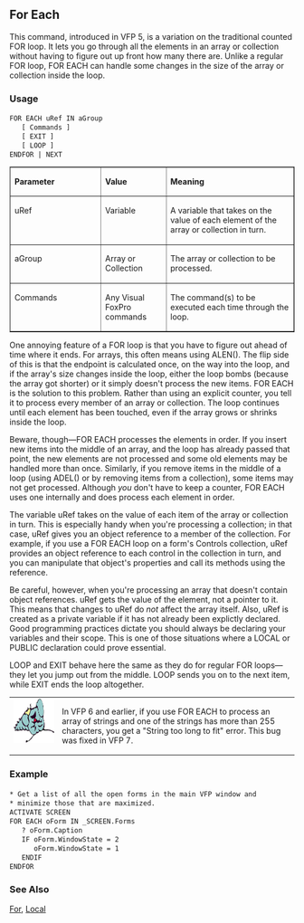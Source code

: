 ## For Each

This command, introduced in VFP 5, is a variation on the traditional counted FOR loop. It lets you go through all the elements in an array or collection without having to figure out up front how many there are. Unlike a regular FOR loop, FOR EACH can handle some changes in the size of the array or collection inside the loop.

### Usage

```foxpro
FOR EACH uRef IN aGroup
   [ Commands ]
   [ EXIT ]
   [ LOOP ]
ENDFOR | NEXT
```
<table border cellspacing=0 cellpadding=0 width=100%>
<tr>
  <td width=32% valign=top>
  <p><b>Parameter</b></p>
  </td>
  <td width=23% valign=top>
  <p><b>Value</b></p>
  </td>
  <td width=45% valign=top>
  <p><b>Meaning</b></p>
  </td>
 </tr>
<tr>
  <td width=32% valign=top>
  <p>uRef</p>
  </td>
  <td width=23% valign=top>
  <p>Variable</p>
  </td>
  <td width=45% valign=top>
  <p>A variable that takes on the value of each element of the array or collection in turn.</p>
  </td>
 </tr>
<tr>
  <td width=32% valign=top>
  <p>aGroup</p>
  </td>
  <td width=23% valign=top>
  <p>Array or Collection</p>
  </td>
  <td width=45% valign=top>
  <p>The array or collection to be processed.</p>
  </td>
 </tr>
<tr>
  <td width=32% valign=top>
  <p>Commands</p>
  </td>
  <td width=23% valign=top>
  <p>Any Visual FoxPro commands</p>
  </td>
  <td width=45% valign=top>
  <p>The command(s) to be executed each time through the loop.</p>
  </td>
 </tr>
</table>

One annoying feature of a FOR loop is that you have to figure out ahead of time where it ends. For arrays, this often means using ALEN(). The flip side of this is that the endpoint is calculated once, on the way into the loop, and if the array's size changes inside the loop, either the loop bombs (because the array got shorter) or it simply doesn't process the new items. FOR EACH is the solution to this problem. Rather than using an explicit counter, you tell it to process every member of an array or collection. The loop continues until each element has been touched, even if the array grows or shrinks inside the loop.

Beware, though&mdash;FOR EACH processes the elements in order. If you insert new items into the middle of an array, and the loop has already passed that point, the new elements are not processed and some old elements may be handled more than once. Similarly, if you remove items in the middle of a loop (using ADEL() or by removing items from a collection), some items may not get processed. Although *you* don't have to keep a counter, FOR EACH uses one internally and does process each element in order.

The variable uRef takes on the value of each item of the array or collection in turn. This is especially handy when you're processing a collection; in that case, uRef gives you an object reference to a member of the collection. For example, if you use a FOR EACH loop on a form's Controls collection, uRef provides an object reference to each control in the collection in turn, and you can manipulate that object's properties and call its methods using the reference. 

Be careful, however, when you're processing an array that doesn't contain object references. uRef gets the value of the element, not a pointer to it. This means that changes to uRef do *not* affect the array itself. Also, uRef is created as a private variable if it has not already been explictly declared. Good programming practices dictate you should always be declaring your variables and their scope. This is one of those situations where a LOCAL or PUBLIC declaration could prove essential.

LOOP and EXIT behave here the same as they do for regular FOR loops&mdash;they let you jump out from the middle. LOOP sends you on to the next item, while EXIT ends the loop altogether. 

<table width=100% border=0 cellspacing=0 cellpadding=0>
<tr>
  <td width=17% valign=top>
<img width=95 height=78 src="fixbug1.gif"></p>
  </td>
  <td width=83% valign=top>
  <p>In VFP 6 and earlier, if you use FOR EACH to process an array of strings and one of the strings has more than 255 characters, you get a &quot;String too long to fit&quot; error. This bug was fixed in VFP 7.</p>
  </td>
 </tr>
</table>

### Example

```foxpro
* Get a list of all the open forms in the main VFP window and
* minimize those that are maximized.
ACTIVATE SCREEN
FOR EACH oForm IN _SCREEN.Forms
   ? oForm.Caption
   IF oForm.WindowState = 2
      oForm.WindowState = 1
   ENDIF
ENDFOR
```
### See Also

[For](s4g254.md), [Local](s4g220.md)